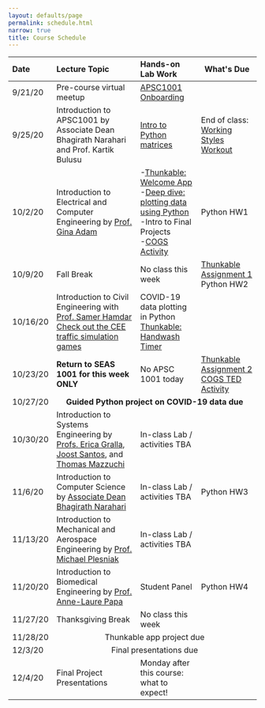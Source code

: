 ```yaml
---
layout: defaults/page
permalink: schedule.html
narrow: true
title: Course Schedule
---
```


<table>
  <thead>
    <tr>
      <th style="text-align: left">Date</th>
      <th style="text-align: left">Lecture Topic</th>
      <th style="text-align: left">Hands-on Lab Work</th>
      <th>What's Due</th>
    </tr>
  </thead>
  <tbody>
    <tr>
      <td style="text-align: left">9/21/20</td>
      <td style="text-align: left">Pre-course virtual meetup</td>
      <td style="text-align: left"><a href="labs/week0-onboarding.html">APSC1001 Onboarding</a></td>
      <td> </td>
    </tr>
    <tr>
      <td style="text-align: left">9/25/20</td>
      <td style="text-align: left">Introduction to APSC1001 by Associate Dean Bhagirath Narahari and Prof. Kartik Bulusu</td>
      <td style="text-align: left"><a href="labs/week1-python.html">Intro to Python matrices</a></td>
      <td style="text-align: left"> End of class: <a href="https://docs.google.com/forms/d/e/1FAIpQLSfk8Peofmr0zEUFSrUNdPeWt-YPh6R7A0fls_bGC-Ai9BeOyw/viewform?usp=sf_link" target="_blank">Working Styles Workout</a></td>
    </tr>
    <tr>
      <td style="text-align: left">10/2/20</td>
      <td style="text-align: left">Introduction to Electrical and Computer Engineering by <a href="https://www.seas.gwu.edu/gina-adam" target="_blank">Prof. Gina Adam</a></td>
      <td style="text-align: left">-<a href="labs/week1-thunkable.html">Thunkable: Welcome App</a><br>-<a href="labs/week2-python.html">Deep dive: plotting data using Python</a><br>-Intro to Final Projects<br>-<a href="https://docs.google.com/forms/d/e/1FAIpQLScGJIKbpaAfe8nFVy6VNMHMqUghd0vKIZ6uMbcFrYxp_FhJdA/viewform" target="_blank">COGS Activity</a></td>
      <td>Python HW1</td>
    </tr>
    <tr>
      <td style="text-align: left">10/9/20</td>
      <td style="text-align: left">Fall Break</td>
      <td style="text-align: left">No class this week</td>
      <td><a href="assignments/thunkable-assignment1.html">Thunkable Assignment 1</a><br>Python HW2</td>
    </tr>
    <tr>
      <td style="text-align: left">10/16/20</td>
      <td style="text-align: left">Introduction to Civil Engineering with <a href="https://transportation.seas.gwu.edu/" target="_blank">Prof. Samer Hamdar</a><br><a href="/files/cee_activities.pdf">Check out the CEE traffic simulation games</a></td>
      <td style="text-align: left">COVID-19 data plotting in Python<br><a href="labs/week2-thunkable.html">Thunkable: Handwash Timer</a></td>
      <td> </td>
    </tr>
    <tr>
      <td style="text-align: left">10/23/20</td>
      <td style="text-align: left"><strong>Return to SEAS 1001 for this week ONLY</strong></td>
      <td style="text-align: left">No APSC 1001 today</td>
      <td><a href="assignments/thunkable-assignment2.html">Thunkable Assignment 2</a><br><a href="https://docs.google.com/forms/d/e/1FAIpQLScGJIKbpaAfe8nFVy6VNMHMqUghd0vKIZ6uMbcFrYxp_FhJdA/viewform" target="_blank">COGS TED Activity</a></td>
    </tr>
    <tr>
      <td style="text-align: left">10/27/20</td>
      <td style="text-align: center" colspan="3"><strong>Guided Python project on COVID-19 data due</strong></td>
    </tr>
    <tr>
      <td style="text-align: left">10/30/20</td>
      <td style="text-align: left">Introduction to Systems Engineering by <a href="https://www.seas.gwu.edu/erica-l-gralla" target="_blank">Profs. Erica Gralla</a>, <a href="https://www.seas.gwu.edu/joost-santos" target="_blank">Joost Santos</a>, and <a href="https://www.seas.gwu.edu/thomas-mazzuchi" target="_blank">Thomas Mazzuchi</a></td>
      <td style="text-align: left">In-class Lab / activities TBA</td>
      <td> </td>
    </tr>
    <tr>
      <td style="text-align: left">11/6/20</td>
      <td style="text-align: left">Introduction to Computer Science by <a href="https://www.seas.gwu.edu/bhagirath-narahari" target="_blank">Associate Dean Bhagirath Narahari</a></td>
      <td style="text-align: left">In-class Lab / activities TBA</td>
      <td>Python HW3</td>
    </tr>
    <tr>
      <td style="text-align: left">11/13/20</td>
      <td style="text-align: left">Introduction to Mechanical and Aerospace Engineering by <a href="https://www.seas.gwu.edu/michael-w-plesniak" target="_blank">Prof. Michael Plesniak</a></td>
      <td style="text-align: left">In-class Lab / activities TBA</td>
      <td> </td>
    </tr>
    <tr>
      <td style="text-align: left">11/20/20</td>
      <td style="text-align: left">Introduction to Biomedical Engineering by <a href="https://www.seas.gwu.edu/anne-laure-papa" target="_blank">Prof. Anne-Laure Papa</a></td>
      <td style="text-align: left">Student Panel</td>
      <td>Python HW4</td>
    </tr>
    <tr>
      <td style="text-align: left">11/27/20</td>
      <td style="text-align: left">Thanksgiving Break</td>
      <td style="text-align: left">No class this week</td>
      <td> </td>
    </tr>
    <tr>
      <td style="text-align: left">11/28/20</td>
      <td style="text-align: center" colspan="3">Thunkable app project due</td>
    </tr>
    <tr>
      <td style="text-align: left">12/3/20</td>
      <td style="text-align: center" colspan="3">Final presentations due</td>
    </tr>
    <tr>
      <td style="text-align: left">12/4/20</td>
      <td style="text-align: left">Final Project Presentations</td>
      <td style="text-align: left">Monday after this course: what to expect!</td>
      <td> </td>
    </tr>
  </tbody>
</table>
